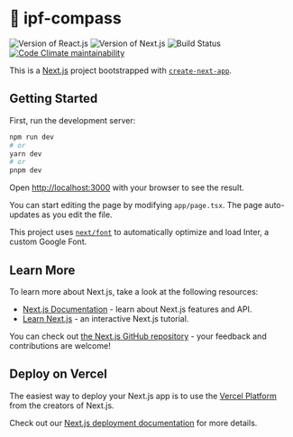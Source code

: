 # 🧭 ipf-compass

![Version of React.js](https://img.shields.io/github/package-json/dependency-version/nandenjin/ipf-compass/react?style=flat-square&logo=react)
![Version of Next.js](https://img.shields.io/github/package-json/dependency-version/nandenjin/ipf-compass/next?style=flat-square&logo=next.js)
![Build Status](https://img.shields.io/github/actions/workflow/status/nandenjin/ipf-compass/checks.yaml?style=flat-square&logo=github)
[![Code Climate maintainability](https://img.shields.io/codeclimate/maintainability/nandenjin/ipf-compass?style=flat-square&logo=codeclimate)](https://codeclimate.com/github/nandenjin/ipf-compass)


This is a [Next.js](https://nextjs.org/) project bootstrapped with [`create-next-app`](https://github.com/vercel/next.js/tree/canary/packages/create-next-app).

## Getting Started

First, run the development server:

```bash
npm run dev
# or
yarn dev
# or
pnpm dev
```

Open [http://localhost:3000](http://localhost:3000) with your browser to see the result.

You can start editing the page by modifying `app/page.tsx`. The page auto-updates as you edit the file.

This project uses [`next/font`](https://nextjs.org/docs/basic-features/font-optimization) to automatically optimize and load Inter, a custom Google Font.

## Learn More

To learn more about Next.js, take a look at the following resources:

- [Next.js Documentation](https://nextjs.org/docs) - learn about Next.js features and API.
- [Learn Next.js](https://nextjs.org/learn) - an interactive Next.js tutorial.

You can check out [the Next.js GitHub repository](https://github.com/vercel/next.js/) - your feedback and contributions are welcome!

## Deploy on Vercel

The easiest way to deploy your Next.js app is to use the [Vercel Platform](https://vercel.com/new?utm_medium=default-template&filter=next.js&utm_source=create-next-app&utm_campaign=create-next-app-readme) from the creators of Next.js.

Check out our [Next.js deployment documentation](https://nextjs.org/docs/deployment) for more details.
